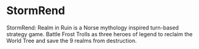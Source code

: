 # StormRend
StormRend: Realm in Ruin is a Norse mythology inspired turn-based strategy game. Battle Frost Trolls as three heroes of legend to reclaim the World Tree and save the 9 realms from destruction. 
